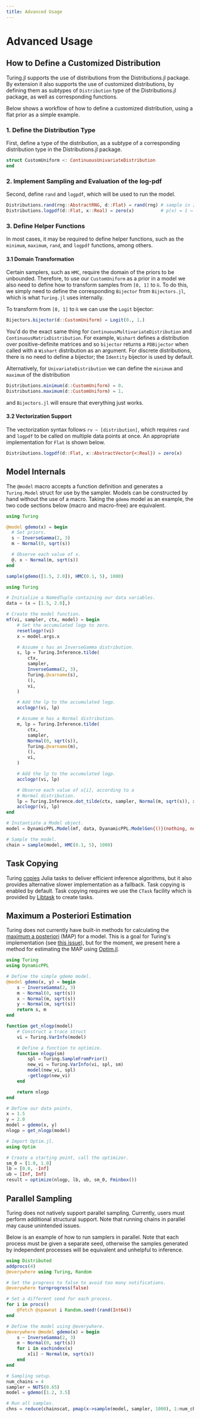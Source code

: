 ```yaml
---
title: Advanced Usage
---
```


# Advanced Usage

## How to Define a Customized Distribution


Turing.jl supports the use of distributions from the Distributions.jl package. By extension it also supports the use of customized distributions, by defining them as subtypes of `Distribution` type of the Distributions.jl package, as well as corresponding functions.


Below shows a workflow of how to define a customized distribution, using a flat prior as a simple example.


### 1. Define the Distribution Type


First, define a type of the distribution, as a subtype of a corresponding distribution type in the Distributions.jl package.


```julia
struct CustomUniform <: ContinuousUnivariateDistribution
end
```

### 2. Implement Sampling and Evaluation of the log-pdf


Second, define `rand` and `logpdf`, which will be used to run the model.


```julia
Distributions.rand(rng::AbstractRNG, d::Flat) = rand(rng) # sample in [0, 1]
Distributions.logpdf(d::Flat, x::Real) = zero(x)          # p(x) = 1 → logp(x) = 0
```

### 3. Define Helper Functions


In most cases, it may be required to define helper functions, such as the `minimum`, `maximum`, `rand`, and `logpdf` functions, among others.


#### 3.1 Domain Transformation

Certain samplers, such as `HMC`, require the domain of the priors to be unbounded. Therefore, to use our `CustomUniform` as a prior in a model we also need to define how to transform samples from `[0, 1]` to `ℝ`. To do this, we simply need to define the corresponding `Bijector` from `Bijectors.jl`, which is what `Turing.jl` uses internally.

To transform from `[0, 1]` to `ℝ` we can use the `Logit` bijector:

```julia
Bijectors.bijector(d::CustomUniform) = Logit(0., 1.)
```

You'd do the exact same thing for `ContinuousMultivariateDistribution` and `ContinuousMatrixDistribution`. For example, `Wishart` defines a distribution over positive-definite matrices and so `bijector` returns a `PDBijector` when called with a `Wishart` distribution as an argument. For discrete distributions, there is no need to define a bijector; the `Identity` bijector is used by default.

Alternatively, for `UnivariateDistribution` we can define the `minimum` and `maximum` of the distribution

```julia
Distributions.minimum(d::CustomUniform) = 0.
Distributions.maximum(d::CustomUniform) = 1.
```

and `Bijectors.jl` will ensure that everything just works.


#### 3.2 Vectorization Support


The vectorization syntax follows `rv ~ [distribution]`, which requires `rand` and `logpdf` to be called on multiple data points at once. An appropriate implementation for `Flat` is shown below.


```julia
Distributions.logpdf(d::Flat, x::AbstractVector{<:Real}) = zero(x)
```


## Model Internals


The `@model` macro accepts a function definition and generates a `Turing.Model` struct for use by the sampler. Models can be constructed by hand without the use of a macro. Taking the `gdemo` model as an example, the two code sections below (macro and macro-free) are equivalent.


```julia
using Turing

@model gdemo(x) = begin
  # Set priors.
  s ~ InverseGamma(2, 3)
  m ~ Normal(0, sqrt(s))

  # Observe each value of x.
  @. x ~ Normal(m, sqrt(s))
end

sample(gdemo([1.5, 2.0]), HMC(0.1, 5), 1000)
```


```julia
using Turing

# Initialize a NamedTuple containing our data variables.
data = (x = [1.5, 2.0],)

# Create the model function.
mf(vi, sampler, ctx, model) = begin
    # Set the accumulated logp to zero.
    resetlogp!(vi)
    x = model.args.x

    # Assume s has an InverseGamma distribution.
    s, lp = Turing.Inference.tilde(
        ctx,
        sampler,
        InverseGamma(2, 3),
        Turing.@varname(s),
        (),
        vi,
    )

    # Add the lp to the accumulated logp.
    acclogp!(vi, lp)

    # Assume m has a Normal distribution.
    m, lp = Turing.Inference.tilde(
        ctx,
        sampler,
        Normal(0, sqrt(s)),
        Turing.@varname(m),
        (),
        vi,
    )

    # Add the lp to the accumulated logp.
    acclogp!(vi, lp)

    # Observe each value of x[i], according to a
    # Normal distribution.
    lp = Turing.Inference.dot_tilde(ctx, sampler, Normal(m, sqrt(s)), x, vi)
    acclogp!(vi, lp)
end

# Instantiate a Model object.
model = DynamicPPL.Model(mf, data, DyanamicPPL.ModelGen{()}(nothing, nothing))

# Sample the model.
chain = sample(model, HMC(0.1, 5), 1000)
```


## Task Copying


Turing [copies](https://github.com/JuliaLang/julia/issues/4085) Julia tasks to deliver efficient inference algorithms, but it also provides alternative slower implementation as a fallback. Task copying is enabled by default. Task copying requires we use the `CTask` facility which is provided by [Libtask](https://github.com/TuringLang/Libtask.jl) to create tasks.


## Maximum a Posteriori Estimation


Turing does not currently have built-in methods for calculating the [maximum a posteriori](https://en.wikipedia.org/wiki/Maximum_a_posteriori_estimation) (MAP) for a model. This is a goal for Turing's implementation (see [this issue](https://github.com/TuringLang/Turing.jl/issues/605)), but for the moment, we present here a method for estimating the MAP using [Optim.jl](https://github.com/JuliaNLSolvers/Optim.jl).


```julia
using Turing
using DynamicPPL

# Define the simple gdemo model.
@model gdemo(x, y) = begin
    s ~ InverseGamma(2, 3)
    m ~ Normal(0, sqrt(s))
    x ~ Normal(m, sqrt(s))
    y ~ Normal(m, sqrt(s))
    return s, m
end

function get_nlogp(model)
    # Construct a trace struct
    vi = Turing.VarInfo(model)

    # Define a function to optimize.
    function nlogp(sm)
        spl = Turing.SampleFromPrior()
        new_vi = Turing.VarInfo(vi, spl, sm)
        model(new_vi, spl)
        -getlogp(new_vi)
    end

    return nlogp
end

# Define our data points.
x = 1.5
y = 2.0
model = gdemo(x, y)
nlogp = get_nlogp(model)

# Import Optim.jl.
using Optim

# Create a starting point, call the optimizer.
sm_0 = [1.0, 1.0]
lb = [0.0, -Inf]
ub = [Inf, Inf]
result = optimize(nlogp, lb, ub, sm_0, Fminbox())
```

## Parallel Sampling


Turing does not natively support parallel sampling. Currently, users must perform additional structural support. Note that running chains in parallel may cause unintended issues.


Below is an example of how to run samplers in parallel. Note that each process must be given a separate seed, otherwise the samples generated by independent processes will be equivalent and unhelpful to inference.


```julia
using Distributed
addprocs(4)
@everywhere using Turing, Random

# Set the progress to false to avoid too many notifications.
@everywhere turnprogress(false)

# Set a different seed for each process.
for i in procs()
    @fetch @spawnat i Random.seed!(rand(Int64))
end

# Define the model using @everywhere.
@everywhere @model gdemo(x) = begin
    s ~ InverseGamma(2, 3)
    m ~ Normal(0, sqrt(s))
    for i in eachindex(x)
        x[i] ~ Normal(m, sqrt(s))
    end
end

# Sampling setup.
num_chains = 4
sampler = NUTS(0.65)
model = gdemo([1.2, 3.5]

# Run all samples.
chns = reduce(chainscat, pmap(x->sample(model, sampler, 1000), 1:num_chains))
```

